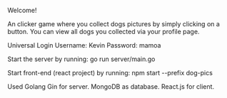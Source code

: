 Welcome!

An clicker game where you collect dogs pictures by simply clicking on a button.
You can view all dogs you collected via your profile page.

Universal Login
Username: Kevin
Password: mamoa

Start the server by running:
go run server/main.go

Start front-end (react project) by running:
npm start --prefix dog-pics

Used Golang Gin for server.
MongoDB as database.
React.js for client.
